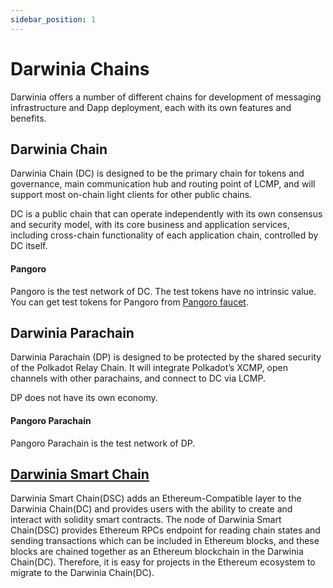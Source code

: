 ```yaml
---
sidebar_position: 1
---
```


# Darwinia Chains

Darwinia offers a number of different chains for development of messaging infrastructure and Dapp deployment, each with its own features and benefits.

## Darwinia Chain

Darwinia Chain (DC) is designed to be the primary chain for tokens and governance, main communication hub and routing point of LCMP, and will support most on-chain light clients for other public chains.

DC is a public chain that can operate independently with its own consensus and security model, with its core business and application services, including cross-chain functionality of each application chain, controlled by 
DC itself.

#### Pangoro

Pangoro is the test network of DC. The test tokens have no intrinsic value. You can get test tokens for Pangoro from [Pangoro faucet](./pangoro-faucet.md).

## Darwinia Parachain
Darwinia Parachain (DP) is designed to be protected by the shared security of the Polkadot Relay Chain. It will integrate Polkadot’s XCMP, open channels with other parachains, and connect to DC via LCMP.

DP does not have its own economy.
#### Pangoro Parachain

Pangoro Parachain is the test network of DP.

## [Darwinia Smart Chain](darwinia-smart-chain.md)

Darwinia Smart Chain(DSC) adds an Ethereum-Compatible layer to the Darwinia Chain(DC) and provides users with the ability to create and interact with solidity smart contracts. The node of Darwinia Smart Chain(DSC) provides Ethereum RPCs endpoint for reading chain states and sending transactions which can be included in Ethereum blocks, and these blocks are chained together as an Ethereum blockchain in the Darwinia Chain(DC). Therefore, it is easy for projects in the Ethereum ecosystem to migrate to the Darwinia Chain(DC).